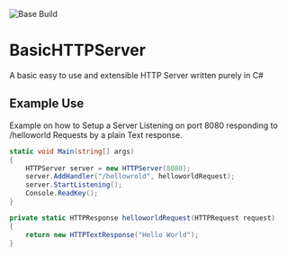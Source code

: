 ![Base Build](https://github.com/Cr4fter/BasicHTTPServer/actions/workflows/BaseAction.yml/badge.svg)

# BasicHTTPServer
A basic easy to use and extensible HTTP Server written purely in C#

## Example Use
Example on how to Setup a Server Listening on port 8080 responding to /helloworld Requests by a plain Text response.
```csharp
static void Main(string[] args)
{
    HTTPServer server = new HTTPServer(8080);
    server.AddHandler("/hellowrold", helloworldRequest);
    server.StartListening();
    Console.ReadKey();
}

private static HTTPResponse helloworldRequest(HTTPRequest request)
{
    return new HTTPTextResponse("Hello World");
}
```

